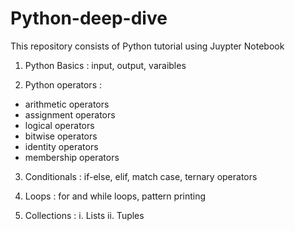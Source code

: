 # Python-deep-dive

This repository consists of Python tutorial using Juypter Notebook

1. Python Basics : input, output, varaibles

2. Python operators :
* arithmetic operators
* assignment operators
* logical operators
* bitwise operators
* identity operators
* membership operators

3. Conditionals : if-else, elif, match case, ternary operators

4. Loops : for and while loops, pattern printing
5. Collections :
   i. Lists
   ii. Tuples
   

